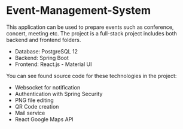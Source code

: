 # Event-Management-System

This application can be used to prepare events such as conference, concert, meeting etc. The project is a full-stack project includes both backend and frontend folders.

- Database: PostgreSQL 12
- Backend: Spring Boot
- Frontend: React.js - Material UI

You can see found source code for these technologies in the project:
- Websocket for notification
- Authentication with Spring Security
- PNG file editing 
- QR Code creation
- Mail service
- React Google Maps API


 

